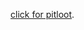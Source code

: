 <a href="#" class="tooltip-link" title="<strong>pitloot:</strong><br>Another Tooltip, sorry pitloot">click for pitloot</a>.
